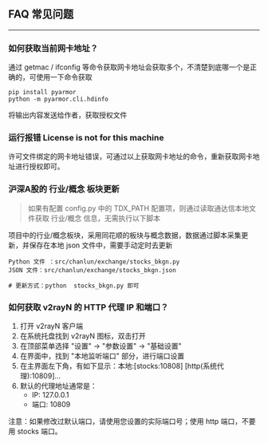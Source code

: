 ## FAQ 常见问题

---

### 如何获取当前网卡地址？

通过 getmac / ifconfig 等命令获取网卡地址会获取多个，不清楚到底哪一个是正确的，可使用一下命令获取

    pip install pyarmor
    python -m pyarmor.cli.hdinfo

将输出内容发送给作者，获取授权文件

### 运行报错 License is not for this machine

许可文件绑定的网卡地址错误，可通过以上获取网卡地址的命令，重新获取网卡地址进行授权即可。

### 沪深A股的 行业/概念 板块更新

> 如果有配置 config.py 中的 TDX_PATH 配置项，则通过读取通达信本地文件获取 行业/概念 信息，无需执行以下脚本 

项目中的行业/概念板块，采用同花顺的板块与概念数据，数据通过脚本采集更新，并保存在本地 json 文件中，需要手动定时去更新

    Python 文件 ：src/chanlun/exchange/stocks_bkgn.py
    JSON 文件：src/chanlun/exchange/stocks_bkgn.json
    
    # 更新方式：python  stocks_bkgn.py 即可

### 如何获取 v2rayN 的 HTTP 代理 IP 和端口？

1. 打开 v2rayN 客户端
2. 在系统托盘找到 v2rayN 图标，双击打开
3. 在顶部菜单选择 "设置" -> "参数设置" -> "基础设置"
4. 在界面中，找到 "本地监听端口" 部分，进行端口设置
5. 在主界面左下角，有如下显示：本地:[stocks:10808] [http(系统代理):10809]...
6. 默认的代理地址通常是：
   - IP: 127.0.0.1
   - 端口: 10809  

注意：如果修改过默认端口，请使用您设置的实际端口号；使用 http 端口，不要用 stocks 端口。